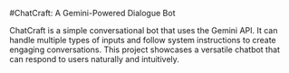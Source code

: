 #ChatCraft: A Gemini-Powered Dialogue Bot

ChatCraft is a simple conversational bot that uses the Gemini API. It can handle multiple types of inputs and follow system instructions to create engaging conversations. This project showcases  a versatile chatbot that can respond to users naturally and intuitively.
